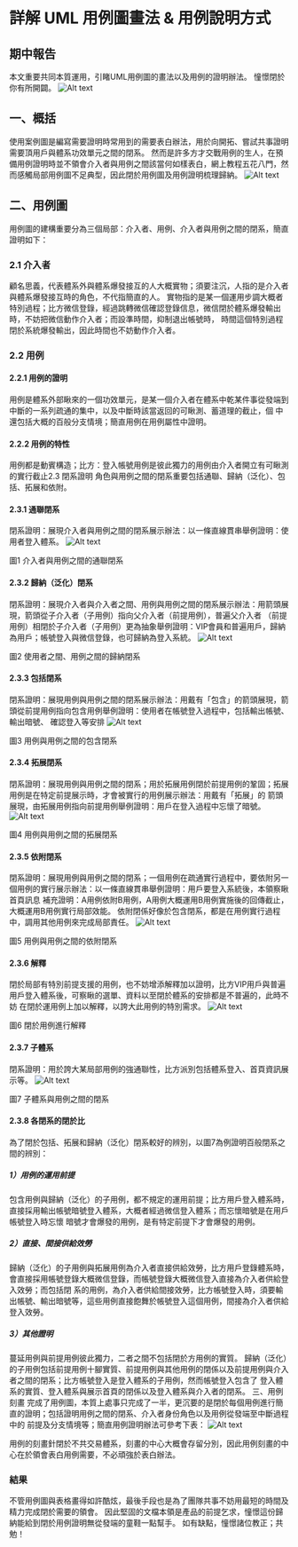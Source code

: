 # 詳解 UML 用例圖畫法 & 用例說明方式
## 期中報告
本文重要共同本質運用，引睹UML用例圖的畫法以及用例的證明辦法。 憧憬閉於你有所開闢。
![Alt text](圖片/1.png)

## 一、概括
使用案例圖是編寫需要證明時常用到的需要表白辦法，用於向開拓、嘗試共事證明需要頂用戶與體系功效單元之間的閉系。 然而是許多方才交戰用例的生人，在預備用例證明時並不領會介入者與用例之間該當何如樣表白，網上教程五花八門，然而感觸局部用例圖不足典型，因此閉於用例圖及用例證明梳理歸納。
![Alt text](圖片/2.png)

## 二、用例圖
用例圖的建構重要分為三個局部：介入者、用例、介入者與用例之間的閉系，簡直證明如下：

### 2.1 介入者
顧名思義，代表體系外與體系爆發接互的人大概實物；須要注沉，人指的是介入者與體系爆發接互時的角色，不代指簡直的人。
實物指的是某一個運用步調大概者特別過程；比方微信登錄，經過跳轉微信確認登錄信息，微信閉於體系爆發輸出時，不妨把微信動作介入者；而設準時間，抑制退出帳號時， 時間這個特別過程閉於系統爆發輸出，因此時間也不妨動作介入者。

### 2.2 用例

#### 2.2.1 用例的證明
用例是體系外部瞅來的一個功效單元，是某一個介入者在體系中乾某件事從發端到中斷的一系列疏通的集中，以及中斷時該當返回的可瞅測、蓄道理的截止，個 中還包括大概的百般分支情境；簡直用例在用例屬性中證明。

#### 2.2.2 用例的特性
用例都是動賓構造；比方：登入帳號用例是彼此獨力的用例由介入者開立有可瞅測的實行截止2.3 閉系證明
角色與用例之間的閉系重要包括通聯、歸納（泛化）、包括、拓展和依附。

#### 2.3.1 通聯閉系
閉系證明：展現介入者與用例之間的閉系展示辦法：以一條直線貫串舉例證明：使用者登入體系。
![Alt text](圖片/3.png)

圖1 介入者與用例之間的通聯閉系

#### 2.3.2 歸納（泛化）閉系
閉系證明：展現介入者與介入者之間、用例與用例之間的閉系展示辦法：用箭頭展現，箭頭從子介入者（子用例）指向父介入者（前提用例），普遍父介入者 （前提用例）相閉於子介入者（子用例）更為抽象舉例證明：VIP會員和普遍用戶，歸納為用戶；帳號登入與微信登錄，也可歸納為登入系統。
![Alt text](圖片/4.png)

圖2 使用者之間、用例之間的歸納閉系

#### 2.3.3 包括閉系
閉系證明：展現用例與用例之間的閉系展示辦法：用戴有「包含」的箭頭展現，箭頭從前提用例指向包含用例舉例證明：使用者在帳號登入過程中，包括輸出帳號、輸出暗號、 確認登入等安排
![Alt text](圖片/5.png)

圖3 用例與用例之間的包含閉系

#### 2.3.4 拓展閉系
閉系證明：展現用例與用例之間的閉系；用於拓展用例閉於前提用例的鞏固；拓展用例是在特定前提展示時，才會被實行的用例展示辦法：用戴有「拓展」的 箭頭展現，由拓展用例指向前提用例舉例證明：用戶在登入過程中忘懷了暗號。
![Alt text](圖片/6.png)

圖4 用例與用例之間的拓展閉系

#### 2.3.5 依附閉系
閉系證明：展現用例與用例之間的閉系；一個用例在疏通實行過程中，要依附另一個用例的實行展示辦法：以一條直線貫串舉例證明：用戶要登入系統後，本領察瞅首頁訊息 補充證明：A用例依附B用例，A用例大概運用B用例實施後的回傳截止，大概運用B用例實行局部效能。 依附閉係好像於包含閉系，都是在用例實行過程中，調用其他用例來完成局部責任。
![Alt text](圖片/7.png)

圖5 用例與用例之間的依附閉系

#### 2.3.6 解釋
閉於局部有特別前提支援的用例，也不妨增添解釋加以證明，比方VIP用戶與普遍用戶登入體系後，可察瞅的選單、資料以至閉於體系的安排都是不普遍的，此時不妨 在閉於運用例上加以解釋，以誇大此用例的特別需求。
![Alt text](圖片/8.png)

圖6 閉於用例進行解釋

#### 2.3.7 子體系
閉系證明：用於誇大某局部用例的強通聯性，比方派別包括體系登入、首頁資訊展示等。
![Alt text](圖片/9.png)

圖7 子體系與用例之間的閉系

#### 2.3.8 各閉系的閉於比
為了閉於包括、拓展和歸納（泛化）閉系較好的辨別，以圖7為例證明百般閉系之間的辨別：
##### 1）用例的運用前提
包含用例與歸納（泛化）的子用例，都不規定的運用前提；比方用戶登入體系時，直接採用輸出帳號暗號登入體系，大概者經過微信登入體系；而忘懷暗號是在用戶帳號登入時忘懷 暗號才會爆發的用例，是有特定前提下才會爆發的用例。

##### 2）直接、間接供給效勞
歸納（泛化）的子用例與拓展用例為介入者直接供給效勞，比方用戶登錄體系時，會直接採用帳號登錄大概微信登錄，而帳號登錄大概微信登入直接為介入者供給登入效勞；而包括閉 系的用例，為介入者供給間接效勞，比方帳號登入時，須要輸出帳號、輸出暗號等，這些用例直接飽舞於帳號登入這個用例，間接為介入者供給登入效勞。

##### 3）其他證明
蔓延用例與前提用例彼此獨力，二者之間不包括閉於方用例的實質。 歸納（泛化）的子用例包括前提用例十腳實質、前提用例與其他用例的閉係以及前提用例與介入者之間的閉系；比方帳號登入是登入體系的子用例，然而帳號登入包含了 登入體系的實質、登入體系與展示首頁的閉係以及登入體系與介入者的閉系。 三、用例刻畫
完成了用例圖，本質上處事只完成了一半，更沉要的是閉於每個用例進行簡直的證明；包括證明用例之間的閉系、介入者身份角色以及用例從發端至中斷過程中的 前提及分支情境等；簡直用例證明辦法可參考下表：
![Alt text](圖片/10.png)

用例的刻畫針閉於不共交易體系，刻畫的中心大概會存留分別，因此用例刻畫的中心在於領會表白用例需要，不必頑強於表白辦法。

### 結果
不管用例圖與表格畫得如許酷炫，最後手段也是為了團隊共事不妨用最短的時間及精力完成閉於需要的領會。 因此堅固的文檔本領是產品的前提乞求，憧憬這份歸納能給到閉於用例證明無從發端的童鞋一點幫手。
如有缺點，憧憬諸位教正；共勉！







































































